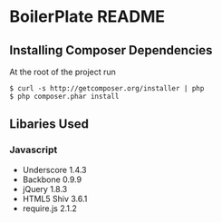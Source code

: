 # BoilerPlate README

## Installing Composer Dependencies

At the root of the project run

    $ curl -s http://getcomposer.org/installer | php
    $ php composer.phar install

## Libaries Used

### Javascript

+   Underscore 1.4.3
+   Backbone 0.9.9
+   jQuery 1.8.3
+   HTML5 Shiv 3.6.1
+   require.js 2.1.2

